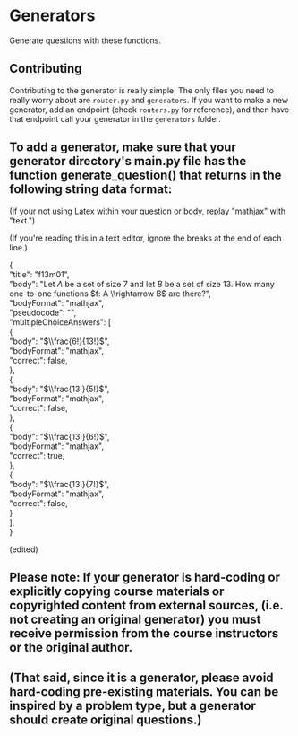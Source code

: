 # Generators

Generate questions with these functions.

## Contributing

Contributing to the generator is really simple. The only files you need to really worry about are `router.py` and `generators`. If you want to make a new generator, add an endpoint (check `routers.py` for reference), and then have that endpoint call your generator in the `generators` folder.

## To add a generator, make sure that your generator directory's main.py file has the function generate_question() that returns in the following string data format:

(If your not using Latex within your question or body, replay "mathjax" with "text.")

(If you're reading this in a text editor, ignore the breaks at the end of each line.)

 {<br>
     "title": "f13m01", <br>
     "body": "Let $A$ be a set of size 7 and let $B$ be a set of size 13. How many one-to-one functions $f: A \\rightarrow B$ are there?", <br>
     "bodyFormat": "mathjax", <br>
     "pseudocode": "", <br>
     "multipleChoiceAnswers": [ <br>
         { <br>
             "body": "$\\frac{6!}{13!}$", <br>
             "bodyFormat": "mathjax", <br>
             "correct": false, <br>
         }, <br>
         { <br>
             "body": "$\\frac{13!}{5!}$", <br>
             "bodyFormat": "mathjax", <br>
             "correct": false, <br>
         }, <br>
         { <br>
             "body": "$\\frac{13!}{6!}$", <br>
             "bodyFormat": "mathjax", <br>
             "correct": true, <br>
         }, <br>
         { <br>
             "body": "$\\frac{13!}{7!}$", <br>
             "bodyFormat": "mathjax", <br>
             "correct": false, <br>
         } <br>
     ], <br>
 } <br>
 
 (edited)

## Please note: If your generator is hard-coding or explicitly copying course materials or copyrighted content from external sources, (i.e. not creating an original generator) you must receive permission from the course instructors or the original author.
## (That said, since it is a generator, please avoid hard-coding pre-existing materials. You can be inspired by a problem type, but a generator should create original questions.)
